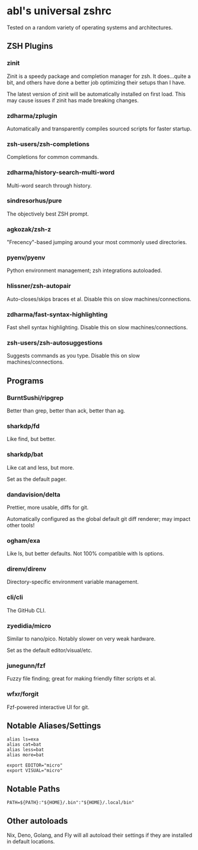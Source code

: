 # abl's universal zshrc

Tested on a random variety of operating systems and architectures.

## ZSH Plugins

### zinit

Zinit is a speedy package and completion manager for zsh. It does...quite a bit, and others have done a better job optimizing their setups than I have.

The latest version of zinit will be automatically installed on first load. This may cause issues if zinit has made breaking changes.

### zdharma/zplugin

Automatically and transparently compiles sourced scripts for faster startup.

### zsh-users/zsh-completions

Completions for common commands.

### zdharma/history-search-multi-word

Multi-word search through history.

### sindresorhus/pure

The objectively best ZSH prompt.

### agkozak/zsh-z

"Frecency"-based jumping around your most commonly used directories.

### pyenv/pyenv

Python environment management; zsh integrations autoloaded.

### hlissner/zsh-autopair

Auto-closes/skips braces et al. Disable this on slow machines/connections.

### zdharma/fast-syntax-highlighting

Fast shell syntax highlighting. Disable this on slow machines/connections.

### zsh-users/zsh-autosuggestions

Suggests commands as you type. Disable this on slow machines/connections.

## Programs

### BurntSushi/ripgrep

Better than grep, better than ack, better than ag.

### sharkdp/fd

Like find, but better.

### sharkdp/bat

Like cat and less, but more.

Set as the default pager.

### dandavision/delta

Prettier, more usable, diffs for git.

Automatically configured as the global default git diff renderer; may impact other tools!

### ogham/exa

Like ls, but better defaults. Not 100% compatible with ls options.

### direnv/direnv

Directory-specific environment variable management.

### cli/cli

The GitHub CLI.

### zyedidia/micro 

Similar to nano/pico. Notably slower on very weak hardware.

Set as the default editor/visual/etc.

### junegunn/fzf

Fuzzy file finding; great for making friendly filter scripts et al.

### wfxr/forgit

Fzf-powered interactive UI for git.

## Notable Aliases/Settings

```
alias ls=exa
alias cat=bat
alias less=bat
alias more=bat

export EDITOR="micro"
export VISUAL="micro"
```

## Notable Paths

`PATH=${PATH}:"${HOME}/.bin":"${HOME}/.local/bin"`

## Other autoloads

Nix, Deno, Golang, and Fly will all autoload their settings if they are installed in default locations.
